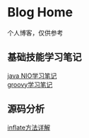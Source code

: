 # Blog Home
个人博客，仅供参考

## 基础技能学习笔记
[java NIO学习笔记](https://github.com/mas-wang/mas-wang.github.io/issues/1)  
[groovy学习笔记](https://github.com/mas-wang/mas-wang.github.io/issues/2)  

## 源码分析
[inflate方法详解](https://github.com/mas-wang/mas-wang.github.io/issues/3)  

